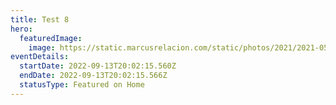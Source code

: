 ```yaml
---
title: Test 8
hero:
  featuredImage:
    image: https://static.marcusrelacion.com/static/photos/2021/2021-05-02-12-55-PM-SONY-ILCE-7M3-4444-copyright-marcusrelacion-1.jpg
eventDetails:
  startDate: 2022-09-13T20:02:15.560Z
  endDate: 2022-09-13T20:02:15.566Z
  statusType: Featured on Home
---
```

